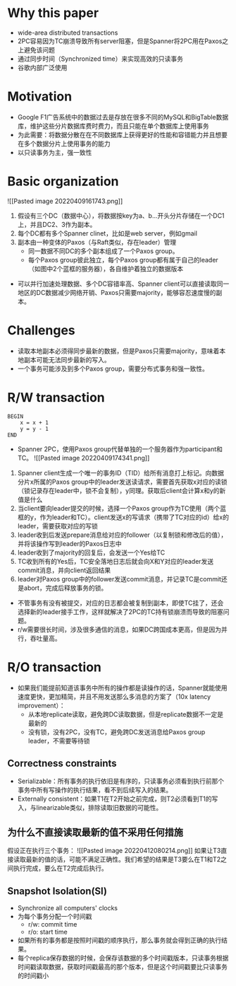 # Why this paper
- wide-area distributed transactions
- 2PC容易因为TC崩溃导致所有server阻塞，但是Spanner将2PC用在Paxos之上避免该问题
- 通过同步时间（Synchronized time）来实现高效的只读事务
- 谷歌内部广泛使用 
# Motivation
- Google F1广告系统中的数据过去是存放在很多不同的MySQL和BigTable数据库，维护这些分片数据库费时费力，而且只能在单个数据库上使用事务
- 为此需要：将数据分散在在不同数据库上获得更好的性能和容错能力并且想要在多个数据分片上使用事务的能力
- 以只读事务为主，强一致性
# Basic organization
![[Pasted image 20220409161743.png]]
1. 假设有三个DC（数据中心），将数据按key为a、b...开头分片存储在一个DC1上，并且DC2、3作为副本。
2. 每个DC都有多个Spanner clinet，比如是web server，例如gmail
3. 副本由一种变体的Paxos（与Raft类似，存在leader）管理
	- 同一数据不同DC的多个副本组成了一个Paxos group。
	- 每个Paxos group彼此独立，每个Paxos group都有属于自己的leader（如图中2个蓝框的服务器），各自维护着独立的数据版本
- 可以并行加速处理数据、多个DC容错率高、Spanner  client可以直接读取同一地区的DC数据减少网络开销、Paxos只需要majority，能够容忍速度慢的副本。
# Challenges
- 读取本地副本必须得同步最新的数据，但是Paxos只需要majority，意味着本地副本可能无法同步最新的写入。
- 一个事务可能涉及到多个Paxos group，需要分布式事务和强一致性。
# R/W transaction
```
BEGIN
    x = x + 1
    y = y - 1
END
```
- Spanner 2PC，使用Paxos group代替单独的一个服务器作为participant和TC。
![[Pasted image 20220409174341.png]]
1. Spanner client生成一个唯一的事务ID（TID）给所有消息打上标记。向数据分片x所属的Paxos group中的leader发送读请求，需要首先获取x对应的读锁（锁记录存在leader中，锁不会复制），y同理。获取后client会计算x和y的新值是什么
2. 当client要向leader提交的时候，选择一个Paxos group作为TC使用（两个蓝框的y，作为leader和TC）。client发送x的写请求（携带了TC对应的id）给x的leader，需要获取对应的写锁
3. leader收到后发送prepare消息给对应的follower（以复制锁和修改后的值），并将该操作写到leader的Paxos日志中
4. leader收到了majority的回复后，会发送一个Yes给TC
5. TC收到所有的Yes后，TC安全落地日志后就会向X和Y对应的leader发送commit消息，并向client返回结果
6. leader对Paxos group中的follower发送commit消息，并记录TC是commit还是abort，完成后释放事务的锁。
- 不管事务有没有被提交，对应的日志都会被复制到副本，即使TC挂了，还会选择新的leader接手工作，这样就解决了2PC的TC持有锁崩溃而导致的阻塞问题。
- r/w需要很长时间，涉及很多通信的消息，如果DC跨国成本更高，但是因为并行，吞吐量高。
# R/O transaction
- 如果我们能提前知道该事务中所有的操作都是读操作的话，Spanner就能使用速度更快，更加精简，并且不用发送那么多消息的方案了（10x latency improvement）：
	- 从本地replicate读取，避免跨DC读取数据，但是replicate数据不一定是最新的
	- 没有锁，没有2PC，没有TC，避免跨DC发送消息给Paxos group leader，不需要等待锁
## Correctness constraints
- Serializable：所有事务的执行依旧是有序的，只读事务必须看到执行前那个事务中所有写操作的执行结果，看不到后续写入的结果。
- Externally consistent：如果T1在T2开始之前完成，则T2必须看到T1的写入，与linearizable类似，排除读取旧数据的可能性。
## 为什么不直接读取最新的值不采用任何措施
假设正在执行三个事务：
![[Pasted image 20220412080214.png]]
如果让T3直接读取最新的值的话，可能不满足正确性。我们希望的结果是T3要么在T1和T2之间执行完成，要么在T2完成后执行。
## Snapshot Isolation(SI)
- Synchronize all computers' clocks
- 为每个事务分配一个时间戳
	- r/w: commit time
    - r/o: start time
- 如果所有的事务都是按照时间戳的顺序执行，那么事务就会得到正确的执行结果。
- 每个replica保存数据的时候，会保存该数据的多个时间戳版本，只读事务根据时间戳读取数据，获取时间戳最高的那个版本，但是这个时间戳要比只读事务的时间戳小
